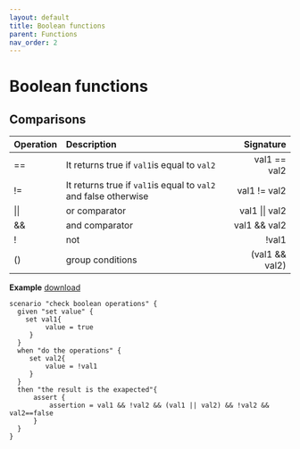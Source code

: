 ```yaml
---
layout: default
title: Boolean functions
parent: Functions
nav_order: 2
---
```

<link rel="stylesheet" href="../../../assets/css/custom.css">

# Boolean functions

## Comparisons

| Operation     | Description                                 | Signature  |
|:--------------|:--------------------------------------------|-----------:|
| ==            | It returns true if `val1`is equal to `val2` |   val1 == val2 |
| !=            | It returns true if `val1`is equal to `val2` and false otherwise|   val1 != val2 |
| \|\|  | or comparator|val1 \|\| val2 | 
| &&  | and comparator|val1 && val2 | 
| !  | not | !val1 | 
| ()  | group conditions | (val1 && val2) | 


**Example** [download](https://raw.githubusercontent.com/wesovilabs/orion-examples/master/site/feature013.hcl)
```hcl
scenario "check boolean operations" {
  given "set value" {
    set val1{
         value = true
     }
  }
  when "do the operations" {
     set val2{
         value = !val1
     }
  }
  then "the result is the exapected"{
      assert {
          assertion = val1 && !val2 && (val1 || val2) && !val2 && val2==false 
      }
  }
}
```
